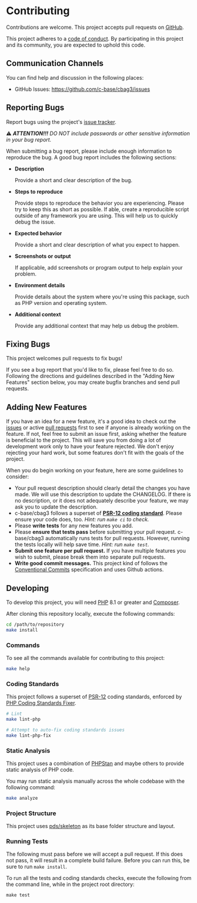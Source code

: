 # Contributing

Contributions are welcome. This project accepts pull requests on [GitHub][].

This project adheres to a [code of conduct](). By
participating in this project and its community, you are expected to uphold this
code.

## Communication Channels

You can find help and discussion in the following places:

* GitHub Issues: <https://github.com/c-base/cbag3/issues>

## Reporting Bugs

Report bugs using the project's [issue tracker][issues].

⚠️ _**ATTENTION!!!** DO NOT include passwords or other sensitive information in
your bug report._

When submitting a bug report, please include enough information to reproduce the
bug. A good bug report includes the following sections:

* **Description**

  Provide a short and clear description of the bug.

* **Steps to reproduce**

  Provide steps to reproduce the behavior you are experiencing. Please try to
  keep this as short as possible. If able, create a reproducible script outside
  of any framework you are using. This will help us to quickly debug the issue.

* **Expected behavior**

  Provide a short and clear description of what you expect to happen.

* **Screenshots or output**

  If applicable, add screenshots or program output to help explain your problem.

* **Environment details**

  Provide details about the system where you're using this package, such as PHP
  version and operating system.

* **Additional context**

  Provide any additional context that may help us debug the problem.

## Fixing Bugs

This project welcomes pull requests to fix bugs!

If you see a bug report that you'd like to fix, please feel free to do so.
Following the directions and guidelines described in the "Adding New Features"
section below, you may create bugfix branches and send pull requests.

## Adding New Features

If you have an idea for a new feature, it's a good idea to check out the
[issues][] or active [pull requests][] first to see if anyone is already working
on the feature. If not, feel free to submit an issue first, asking whether the
feature is beneficial to the project. This will save you from doing a lot of
development work only to have your feature rejected. We don't enjoy rejecting
your hard work, but some features don't fit with the goals of the project.

When you do begin working on your feature, here are some guidelines to consider:

* Your pull request description should clearly detail the changes you have made.
  We will use this description to update the CHANGELOG. If there is no
  description, or it does not adequately describe your feature, we may ask you
  to update the description.
* c-base/cbag3 follows a superset of **[PSR-12 coding standard][psr-12]**.
  Please ensure your code does, too. _Hint: run `make ci` to check._
* Please **write tests** for any new features you add.
* Please **ensure that tests pass** before submitting your pull request.
  c-base/cbag3 automatically runs tests for pull requests. However,
  running the tests locally will help save time. _Hint: run `make test`._
* **Submit one feature per pull request.** If you have multiple features you
  wish to submit, please break them into separate pull requests.
* **Write good commit messages.** This project kind of follows the
  [Conventional Commits][] specification and uses Github actions.

## Developing

To develop this project, you will need [PHP](https://www.php.net) 8.1 or greater
and [Composer](https://getcomposer.org).

After cloning this repository locally, execute the following commands:

``` bash
cd /path/to/repository
make install
```

### Commands

To see all the commands available for contributing to this project:

``` bash
make help
```

### Coding Standards

This project follows a superset of [PSR-12](https://www.php-fig.org/psr/psr-12/)
coding standards, enforced by [PHP Coding Standards Fixer](https://github.com/friendsofphp/php-cs-fixer).

``` bash
# Lint
make lint-php

# Attempt to auto-fix coding standards issues
make lint-php-fix
```

### Static Analysis

This project uses a combination of [PHPStan](https://github.com/phpstan/phpstan) and maybe others
to provide static analysis of PHP code.

You may run static analysis manually across the whole codebase with the
following command:

``` bash
make analyze
```

### Project Structure

This project uses [pds/skeleton](https://github.com/php-pds/skeleton) as its
base folder structure and layout.

### Running Tests

The following must pass before we will accept a pull request. If this does not
pass, it will result in a complete build failure. Before you can run this, be
sure to run `make install`.

To run all the tests and coding standards checks, execute the following from the
command line, while in the project root directory:

```
make test
```

[github]: https://github.com/c-base/cbag3
[issues]: https://github.com/c-base/cbag3/issues
[pull requests]: https://github.com/c-base/cbag3/pulls
[psr-12]: https://www.php-fig.org/psr/psr-12/
[gh-flow]: https://guides.github.com/introduction/flow/
[conventional commits]: https://www.conventionalcommits.org/
